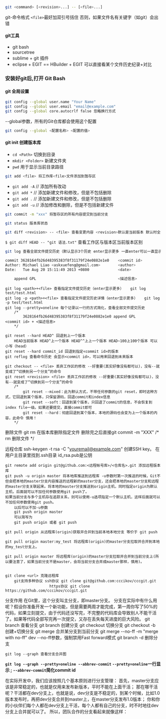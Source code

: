 ```bash
git <command> [<revision>...] -- [<file>...]
```
git-命令格式 `<file>`最好加双引号括住 否则，如果文件名有关键字（如git）会出错

#### git工具

* git bash
* sourcetree
* sublime + git 插件
* eclipse + EGIT == HBuilder + EGIT 可以直接看某个文件历史纪录+对比

### 安装好git后,打开 Git Bash

#### git 全局设置

```bash
git config --global user.name "Your Name"
git config --global user.email "email@example.com"
git config --global core.autocrlf false 忽略换行方式
```

--global参数，所有的Git仓库都会使用这个配置

```bash
git config --global <配置名称> <配置的值>
```


#### git init 创建版本库

* `cd <Path>` 切换到目录
* `mkdir <Folder>` 新建文件夹
* `pwd` 用于显示当前目录路径

```bash
git add <file> 将工作库<file>文件添加到暂存区
```

* `git add -A`   // 添加所有改动
* `git add *`    // 添加新建文件和修改，但是不包括删除
* `git add .`    // 添加新建文件和修改，但是不包括删除
* `git add -u`   // 添加修改和删除，但是不包括新建文件


```bash
git commit -m "xxx" 将暂存区的所有内容提交到当前分支
```

```bash
git status 版本库状态
```

```bash
git diff <revision> -- <file> 查看变更内容 <revision>默认是当前版本 默认时全部已经修改文件
```

`$ git diff HEAD -- "git 语法.txt"` 查看工作区与版本区当前版本区别

```bash
git log 查看全部文件提交历史（默认显示3个历史 enter显示更多 一直enter可以一直显示到最初）
```

```bash
commit 3628164fb26d48395383f8f31179f24e0882e1e0    <commit id>
Author: Michael Liao <askxuefeng@gmail.com>		   <author>
Date:   Tue Aug 20 15:11:49 2013 +0800			   <date>

	append GPL									   <描述信息>
```

	git log <path>+<file> 查看指定文件提交历史（enter显示更多）   git log test/test.html
	git log -p <path>+<file> 查看指定文件提交历史详情（enter显示更多）   git log -p test/test.html
	git log --pretty=oneline 每个记录以一行的方式简化，查看全部文件提交历史
		/*
			3628164fb26d48395383f8f31179f24e0882e1e0 append GPL				<commit id> + <描述信息>
		*/

	git reset --hard HEAD^ 回退到上一个版本
		HEAD当前版本 HEAD^上一个版本 HEAD^^上上一个版本 HEAD~100上100个版本 可以小写（head）
	git reset --hard commit_id 回退到指定<commit id>的版本
	git reflog 查看命令历史 会显示<commit id>，可以用来回退到未来版本

	git checkout -- <file> 丢弃工作区的修改 --好重要(其实好像没有都可以)，没有--就变成了“切换到另一个分支”的命令
	git reset <revision> <file> 丢弃工作区的修改 --好重要(其实好像没有都可以)，没有--就变成了“切换到另一个分支”的命令
		/*
			git reset --mixed：此为默认方式，不带任何参数的git reset，即时这种方式，它回退到某个版本，只保留源码，回退commit和index信息
		    git reset --soft：回退到某个版本，只回退了commit的信息，不会恢复到index file一级。如果还要提交，直接commit即可
		    git reset --hard：彻底回退到某个版本，本地的源码也会变为上一个版本的内容，此命令 慎用！
		*/

删除文件
	git rm <file> 在版本库删除指定文件  删除完之后直接git commit -m "XXX"
		/*
			rm 删除文件
		*/

远程仓库
	ssh-keygen -t rsa -C "youremail@example.com"  创建SSH key。 在用户主目录里找到.ssh目录 id_rsa.pub是公钥

	git remote add origin git@github.com:<远程帐号库>/<仓库名>.git 添加远程版本库
	git push -u origin master 将本地库推送到远程库 -u参数时第一次推送的时候，Git不但会把本地的master分支内容推送的远程新的master分支，还会把本地的master分支和远程的master分支关联起来。将本地的master分支推送到origin主机，同时指定origin为默认主机，后面就可以不加任何参数使用git push了。
	如果当前分支与多个主机存在追踪关系，则可以使用-u选项指定一个默认主机，这样后面就可以不加任何参数使用git push。
		以后可以不加-u参数
		git push origin master
		可以简写为
		git push origin 或者 git push

	git pull origin 从远程库(origin)获取并合并到当前本地本地分支 等价于 git push

	git pull origin master:my_test 将远程库(origin)的master分支拉取并合并到本地的my_test分支上。

	git pull origin master 将远程库(origin)的master分支拉取并合并到当前分支上(所以要注意了，如果当前分支不是master，会将当前分支合并成master那样，慎用)。


	git clone <url> 克隆远程库
		git支持多种协议 ssh协议 git clone git@github.com:cccikov/cccgit.git
						https协议 git clone https://github.com/cccikov/cccgit.git

分支作用
	在Git里，这个分支叫主分支，即master分支。
	分支在实际中有什么用呢？假设你准备开发一个新功能，但是需要两周才能完成，第一周你写了50%的代码，如果立刻提交，由于代码还没写完，不完整的代码库会导致别人不能干活了。如果等代码全部写完再一次提交，又存在丢失每天进度的巨大风险。
	git branch 查看分支
	git branch <name> 创建分支
	git checkout <name> 切换分支
	git checkout -b <name> 创建+切换分支
	git merge <name> 合并某分支到当前分支
		git merge --no-ff -m "merge with no-ff" dev   --no-ff参数，强制禁用Fast forward模式
	git branch -d <name> 删除分支

	git log --graph 查看分支合并图
**`git log --graph --pretty=oneline --abbrev-commit`  `--pretty=oneline`一行显示 ; `--abbrev-commit`简化commit id**

在实际开发中，我们应该按照几个基本原则进行分支管理：
	首先，master分支应该是非常稳定的，也就是仅用来发布新版本，平时不能在上面干活；
	那在哪干活呢？干活都在dev分支上，也就是说，dev分支是不稳定的，到某个时候，比如1.0版本发布时，再把dev分支合并到master上，在master分支发布1.0版本；
	你和你的小伙伴们每个人都在dev分支上干活，每个人都有自己的分支，时不时地往dev分支上合并就可以了。
	所以，团队合作的分支看起来就像这样：
